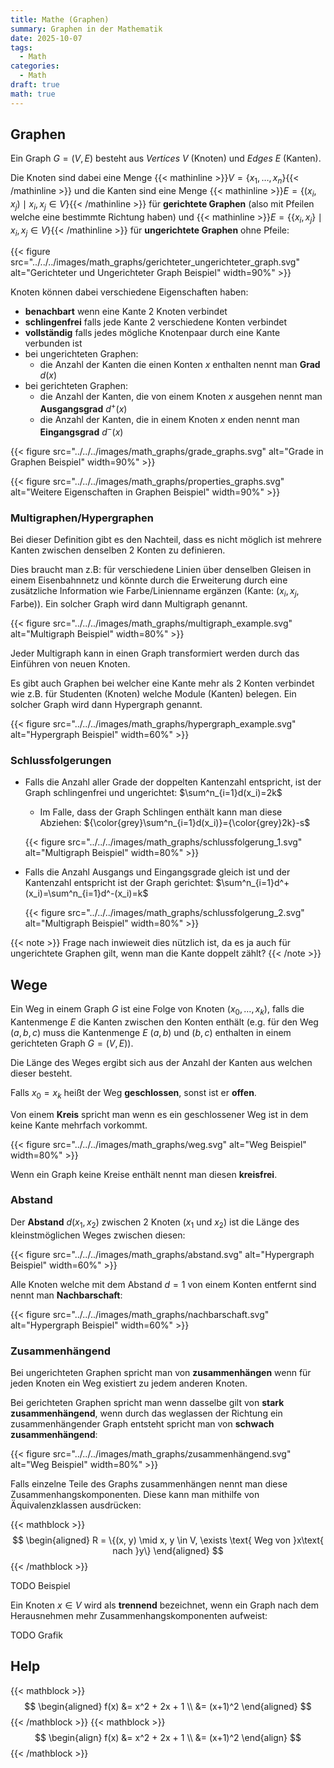 ```yaml
---
title: Mathe (Graphen)
summary: Graphen in der Mathematik
date: 2025-10-07
tags:
  - Math
categories:
  - Math
draft: true
math: true
---
```


## Graphen

Ein Graph $G = (V, E)$ besteht aus *Vertices* $V$ (Knoten) und *Edges* $E$ (Kanten).

Die Knoten sind dabei eine Menge {{< mathinline >}}$V = \{x_1, \dots, x_n \}${{< /mathinline >}} und die Kanten sind eine Menge {{< mathinline >}}$E = \{(x_i, x_j) \mid x_i, x_j \in V \}${{< /mathinline >}} für **gerichtete Graphen** (also mit Pfeilen welche eine bestimmte Richtung haben) und {{< mathinline >}}$E = \big\{\{x_i, x_j\} \mid x_i, x_j \in V \big\}${{< /mathinline >}} für **ungerichtete Graphen** ohne Pfeile:

{{< figure src="../../../images/math_graphs/gerichteter_ungerichteter_graph.svg" alt="Gerichteter und Ungerichteter Graph Beispiel" width=90%" >}}

Knoten können dabei verschiedene Eigenschaften haben:

- **benachbart** wenn eine Kante 2 Knoten verbindet
- **schlingenfrei** falls jede Kante 2 verschiedene Konten verbindet
- **vollständig** falls jedes mögliche Knotenpaar durch eine Kante verbunden ist
- bei ungerichteten Graphen:
  - die Anzahl der Kanten die einen Konten $x$ enthalten nennt man **Grad** $d(x)$
- bei gerichteten Graphen:
  - die Anzahl der Kanten, die von einem Knoten $x$ ausgehen nennt man **Ausgangsgrad** $d^+(x)$
  - die Anzahl der Kanten, die in einem Knoten $x$ enden nennt man **Eingangsgrad** $d^-(x)$

{{< figure src="../../../images/math_graphs/grade_graphs.svg" alt="Grade in Graphen Beispiel" width=90%" >}}

{{< figure src="../../../images/math_graphs/properties_graphs.svg" alt="Weitere Eigenschaften in Graphen Beispiel" width=90%" >}}

### Multigraphen/Hypergraphen

Bei dieser Definition gibt es den Nachteil, dass es nicht möglich ist mehrere Kanten zwischen denselben 2 Konten zu definieren.

Dies braucht man z.B: für verschiedene Linien über denselben Gleisen in einem Eisenbahnnetz und könnte durch die Erweiterung durch eine zusätzliche Information wie Farbe/Linienname ergänzen (Kante: $(x_i, x_j, \text{Farbe})$).
Ein solcher Graph wird dann Multigraph genannt.

{{< figure src="../../../images/math_graphs/multigraph_example.svg" alt="Multigraph Beispiel" width=80%" >}}

Jeder Multigraph kann in einen Graph transformiert werden durch das Einführen von neuen Knoten.

Es gibt auch Graphen bei welcher eine Kante mehr als 2 Konten verbindet wie z.B. für Studenten (Knoten) welche Module (Kanten) belegen.
Ein solcher Graph wird dann Hypergraph genannt.

{{< figure src="../../../images/math_graphs/hypergraph_example.svg" alt="Hypergraph Beispiel" width=60%" >}}

### Schlussfolgerungen

- Falls die Anzahl aller Grade der doppelten Kantenzahl entspricht, ist der Graph schlingenfrei und ungerichtet: $\sum^n_{i=1}d(x_i)=2k$

  - Im Falle, dass der Graph Schlingen enthält kann man diese Abziehen: ${\color{grey}\sum^n_{i=1}d(x_i)}={\color{grey}2k}-s$

  {{< figure src="../../../images/math_graphs/schlussfolgerung_1.svg" alt="Multigraph Beispiel" width=80%" >}}

- Falls die Anzahl Ausgangs und Eingangsgrade gleich ist und der Kantenzahl entspricht ist der Graph gerichtet: $\sum^n_{i=1}d^+(x_i)=\sum^n_{i=1}d^-(x_i)=k$

  {{< figure src="../../../images/math_graphs/schlussfolgerung_2.svg" alt="Multigraph Beispiel" width=80%" >}}
  
{{< note >}}
Frage nach inwieweit dies nützlich ist, da es ja auch für ungerichtete Graphen gilt, wenn man die Kante doppelt zählt?
{{< /note >}}

## Wege

Ein Weg in einem Graph $G$ ist eine Folge von Knoten $(x_0,  \dots, x_k)$, falls die Kantenmenge $E$ die Kanten zwischen den Konten enthält (e.g. für den Weg $(a, b, c)$ muss die Kantenmenge $E$ $(a,b)$ und $(b,c)$ enthalten in einem gerichteten Graph $G=(V,E)$).

Die Länge des Weges ergibt sich aus der Anzahl der Kanten aus welchen dieser besteht.

Falls $x_0 = x_k$ heißt der Weg **geschlossen**, sonst ist er **offen**.

Von einem **Kreis** spricht man wenn es ein geschlossener Weg ist in dem keine Kante mehrfach vorkommt.

{{< figure src="../../../images/math_graphs/weg.svg" alt="Weg Beispiel" width=80%" >}}

Wenn ein Graph keine Kreise enthält nennt man diesen **kreisfrei**.

### Abstand

Der **Abstand** $d(x_1, x_2)$ zwischen 2 Knoten ($x_1$ und $x_2$) ist die Länge des kleinstmöglichen Weges zwischen diesen:

{{< figure src="../../../images/math_graphs/abstand.svg" alt="Hypergraph Beispiel" width=60%" >}}

Alle Knoten welche mit dem Abstand $d = 1$ von einem Konten entfernt sind nennt man **Nachbarschaft**:

{{< figure src="../../../images/math_graphs/nachbarschaft.svg" alt="Hypergraph Beispiel" width=60%" >}}

### Zusammenhängend

Bei ungerichteten Graphen spricht man von **zusammenhängen** wenn für jeden Knoten ein Weg existiert zu jedem anderen Knoten.

Bei gerichteten Graphen spricht man wenn dasselbe gilt von **stark zusammenhängend**, wenn durch das weglassen der Richtung ein zusammenhängender Graph entsteht spricht man von **schwach zusammenhängend**:

{{< figure src="../../../images/math_graphs/zusammenhängend.svg" alt="Weg Beispiel" width=80%" >}}

Falls einzelne Teile des Graphs zusammenhängen nennt man diese Zusammenhangskomponenten.
Diese kann man mithilfe von Äquivalenzklassen ausdrücken:

{{< mathblock >}}
$$
\begin{aligned}
R = \{(x, y) \mid x, y \in V, \exists \text{ Weg von }x\text{  nach }y\}
\end{aligned}
$$
{{< /mathblock >}}

TODO Beispiel

Ein Knoten $x \in V$ wird als **trennend** bezeichnet, wenn ein Graph nach dem Herausnehmen mehr Zusammenhangskomponenten aufweist:

TODO Grafik

## Help

{{< mathblock >}}
$$
\begin{aligned}
f(x) &= x^2 + 2x + 1 \\
     &= (x+1)^2
\end{aligned}
$$
{{< /mathblock >}}
{{< mathblock >}}
$$
\begin{align}
f(x) &= x^2 + 2x + 1 \\
     &= (x+1)^2
\end{align}
$$
{{< /mathblock >}}
